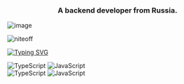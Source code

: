 <h3 align="center">A backend developer from Russia.</h3>

![image](https://github.com/NITEOFF/niteoff/blob/main/header.png?raw=true)

<p align="left"> <img src="https://komarev.com/ghpvc/?username=niteoff&label=Profile%20views&color=b8b8b8&style=flat" alt="niteoff" /> </p>

[![Typing SVG](https://readme-typing-svg.demolab.com?font=Montserrat&size=50&pause=1000&color=B4B4B4&background=515151&center=true&vCenter=true&random=true&width=1000&height=200&lines=Harukomi+%D0%BF%D0%BE%D0%B4+%D1%81%D1%82%D0%BE%D0%BB%D0%BE%D0%BC)](https://t.me/nitev01)

![TypeScript](https://img.shields.io/badge/TypeScript-%20-3178c6)
![JavaScript](https://img.shields.io/badge/JavaScript-%20-f7df1d)
<br>
![TypeScript](https://img.shields.io/badge/TypeScript-%20-3178c6)
![JavaScript](https://img.shields.io/badge/JavaScript-%20-f7df1d)
